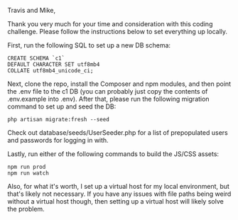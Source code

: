 Travis and Mike,

Thank you very much for your time and consideration with this coding challenge. Please follow the instructions below to set everything up locally.

First, run the following SQL to set up a new DB schema:

    CREATE SCHEMA `c1`
    DEFAULT CHARACTER SET utf8mb4
    COLLATE utf8mb4_unicode_ci;

Next, clone the repo, install the Composer and npm modules, and then point the .env file to the c1 DB (you can probably just copy the contents of .env.example into .env). After that, please run the following migration command to set up and seed the DB:

    php artisan migrate:fresh --seed

Check out database/seeds/UserSeeder.php for a list of prepopulated users and passwords for logging in with.

Lastly, run either of the following commands to build the JS/CSS assets:

    npm run prod
    npm run watch

Also, for what it's worth, I set up a virtual host for my local environment, but that's likely not necessary. If you have any issues with file paths being weird without a virtual host though, then setting up a virtual host will likely solve the problem.